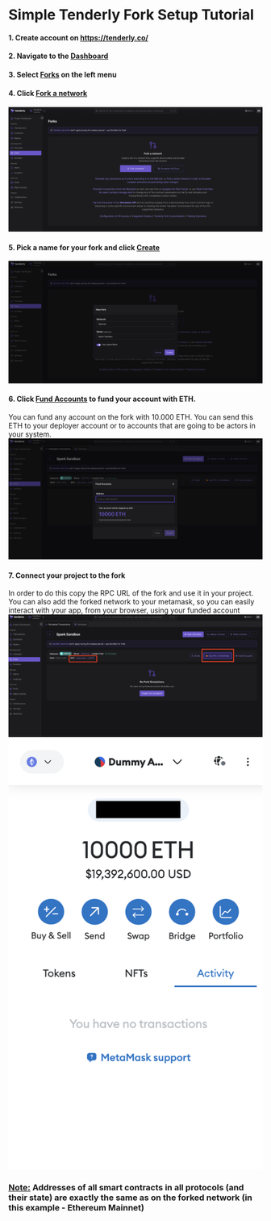 # Simple Tenderly Fork Setup Tutorial
#### 1. Create account on https://tenderly.co/
#### 2. Navigate to the <ins>Dashboard</ins>
#### 3. Select <ins>Forks</ins> on the left menu
#### 4. Click <ins>Fork a network</ins>
![](dashboard-clean.png "")
#### 5. Pick a name for your fork and click <ins>Create</ins>
![](create-fork.png "")
#### 6. Click <ins>Fund Accounts</ins> to fund your account with ETH.
You can fund any account on the fork with 10.000 ETH. You can send this ETH to your deployer account or to accounts that are going to be actors in your system.
![](fund-accounts.png "")
#### 7. Connect your project to the fork
In order to do this copy the RPC URL of the fork and use it in your project. You can also add the forked network to your metamask, so you can easily interact with your app, from your browser, using your funded account
![](rpc-url.png "")
![](metamask.png "")
### <ins>Note:</ins> Addresses of all smart contracts in all protocols (and their state) are exactly the same as on the forked network (in this example - Ethereum Mainnet)
